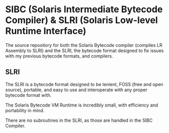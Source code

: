 # SIBC (Solaris Intermediate Bytecode Compiler) & SLRI (Solaris Low-level Runtime Interface)

The source repository for both the Solaris Bytecode compiler (compiles LR
Assembly to SLRI) and the SLRI, the bytecode format designed to fix issues with
my previous bytecode formats, and compilers.

## SLRI

The SLRI is a bytecode format designed to be lenient, FOSS (free and open
source), portable, and easy to use and interoperate with any proper bytecode
format with.

The Solaris Bytecode VM Runtime is incredibly small, with efficiency and 
portability in mind.

There are no subroutines in the SLRI, as those are handled in the SIBC Compiler.
